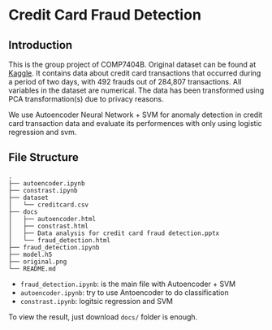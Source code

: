 # Credit Card Fraud Detection

## Introduction

This is the group project of COMP7404B. Original dataset can be found at [Kaggle](https://www.kaggle.com/mlg-ulb/creditcardfraud). 
It contains data about credit card transactions that occurred during a period of two days, with 492 frauds out of 284,807 transactions.
All variables in the dataset are numerical. The data has been transformed using PCA transformation(s) due to privacy reasons.

We use Autoencoder Neural Network + SVM for anomaly detection in credit card transaction data and evaluate its performences with only using logistic regression and svm.

## File Structure

``` shell
.
├── autoencoder.ipynb
├── constrast.ipynb
├── dataset
│   └── creditcard.csv
├── docs
│   ├── autoencoder.html
│   ├── constrast.html
│   ├── Data analysis for credit card fraud detection.pptx
│   └── fraud_detection.html
├── fraud_detection.ipynb
├── model.h5
├── original.png
└── README.md
```

- `fraud_detection.ipynb`: is the main file with Autoencoder + SVM
- `autoencoder.ipynb`: try to use Antoencoder to do classification
- `constrast.ipynb`: logitsic regression and SVM

To view the result, just download `docs/` folder is enough.

